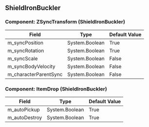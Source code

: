 ## ShieldIronBuckler

### Component: ZSyncTransform (ShieldIronBuckler)

|Field|Type|Default Value|
|-----|----|-------------|
|m_syncPosition|System.Boolean|True|
|m_syncRotation|System.Boolean|True|
|m_syncScale|System.Boolean|False|
|m_syncBodyVelocity|System.Boolean|False|
|m_characterParentSync|System.Boolean|False|

### Component: ItemDrop (ShieldIronBuckler)

|Field|Type|Default Value|
|-----|----|-------------|
|m_autoPickup|System.Boolean|True|
|m_autoDestroy|System.Boolean|True|

